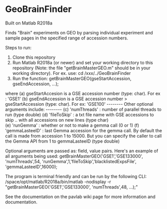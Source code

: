 # GeoBrainFinder
Built on Matlab R2018a 

Finds "Brain" experiments on GEO by parsing individual experiment and sample pages in the specified range of accession numbers. 


Steps to run: 
1) Clone this repository
2) Run Matlab R2018a (or newer) and set your working directory to this repository (Note: the file "getBrainMasterGEO.m" should be in your working directory). For ex. use: cd /xxx/../GeoBrainFinder
3) Run the function: getBrainMasterGEO(gseStartAccession, gseEndAccession, ...);

where
(a) gseStartAccesion is a GSE accession number (type: char). For ex : 'GSE1'
(b) gseEndAccession is a GSE accession number > gseStartAccession (type: char). For ex: 'GSE100'
--------   Other optional arguments include:  --------
(c) 'numThreads' : number of parallel threads to run (type double)
(d) 'fileToSkip' : a txt file name with GSE accessions to skip .. with all accessions on new lines (type char)  
(e) 'runGemma' : whether or not to make a gemma call (0 or 1)
(f) 'gemmaLasteeID' : last Gemma accession for the gemma call. By default the call is made from accession 1 to 15000. But you can specify the caller to call the Gemma API from 1 to gemmaLasteeID (type double)

Optional arguments are passed as: field, value pairs. 
Here's an example of all arguments being used: 
getBrainMasterGEO('GSE1','GSE133000', 'numThreads',54, 'runGemma',1,'fileToSkip','blacklistedExpsFile', 'gemmaLasteeID',16000); 


The program is terminal friendly and can be run by the following CLI: 
/space/opt/matlab/R2018a/bin/matlab -nodisplay -r "getBrainMasterGEO('GSE1','GSE133000', 'numThreads',48, ...);"


See the documentation on the pavlab wiki page for more information and documentation. 
